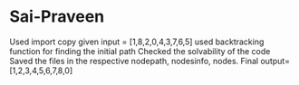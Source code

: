 # Sai-Praveen
Used import copy 
given input = [1,8,2,0,4,3,7,6,5]
used backtracking function for finding the initial path
Checked the solvability of the code
Saved the files in the respective nodepath, nodesinfo, nodes.
Final output= [1,2,3,4,5,6,7,8,0]
